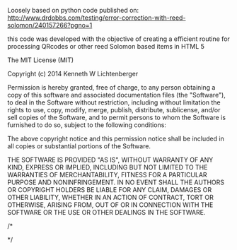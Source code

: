 Loosely based on python code published on: 
http://www.drdobbs.com/testing/error-correction-with-reed-solomon/240157266?pgno=1

this code was developed with the objective of creating a efficient routine for processing QRcodes or other reed Solomon based items in HTML 5


The MIT License (MIT)

Copyright (c) 2014 Kenneth W Lichtenberger

Permission is hereby granted, free of charge, to any person obtaining a copy
of this software and associated documentation files (the "Software"), to deal
in the Software without restriction, including without limitation the rights
to use, copy, modify, merge, publish, distribute, sublicense, and/or sell
copies of the Software, and to permit persons to whom the Software is
furnished to do so, subject to the following conditions:

The above copyright notice and this permission notice shall be included in
all copies or substantial portions of the Software.

THE SOFTWARE IS PROVIDED "AS IS", WITHOUT WARRANTY OF ANY KIND, EXPRESS OR
IMPLIED, INCLUDING BUT NOT LIMITED TO THE WARRANTIES OF MERCHANTABILITY,
FITNESS FOR A PARTICULAR PURPOSE AND NONINFRINGEMENT. IN NO EVENT SHALL THE
AUTHORS OR COPYRIGHT HOLDERS BE LIABLE FOR ANY CLAIM, DAMAGES OR OTHER
LIABILITY, WHETHER IN AN ACTION OF CONTRACT, TORT OR OTHERWISE, ARISING FROM,
OUT OF OR IN CONNECTION WITH THE SOFTWARE OR THE USE OR OTHER DEALINGS IN
THE SOFTWARE.


/*


*/